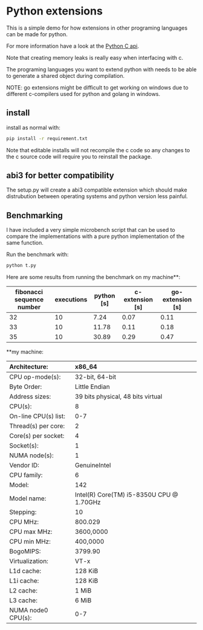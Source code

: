 # Python extensions

This is a simple demo for how extensions in other programing languages can be made for python.

For more information have a look at the [Python C api](https://docs.python.org/3.8/c-api/index.html).


Note that creating memory leaks is really easy when interfacing with c.

The programing languages you want to extend python with needs to be able to generate a shared object during compilation.

NOTE: go extensions might be difficult to get working on windows due to different c-compilers used for python and golang in windows.


## install
install as normal with:
```bash
pip install -r requirement.txt
```

Note that editable installs will not recompile the c code so any changes to the c source code will require you to reinstall the package.

## abi3 for better compatibility
The setup.py will create a abi3 compatible extension which should make distrubution between
operating systems and python version less painful.

## Benchmarking
I have included a very simple microbench script that can be used to compare
the implementations with a pure python implementation of the same function.

Run the benchmark with:
```bash
python t.py
```

Here are some results from running the benchmark on my machine**:

| fibonacci sequence number | executions | python [s] | c-extension [s] | go-extension [s] |
| --- | --- | ---   | ---  | ---  |
| 32  | 10  | 7.24  | 0.07 | 0.11 |
| 33  | 10  | 11.78 | 0.11 | 0.18 |
| 35  | 10  | 30.89 | 0.29 | 0.47 |



**my machine:

| Architecture:                    |   x86_64   |
| :----                            |  :---      |
| CPU op-mode(s):                  |   32-bit, 64-bit   |
| Byte Order:                      |   Little Endian   |
| Address sizes:                   |   39 bits physical, 48 bits virtual   |
| CPU(s):                          |   8   |
| On-line CPU(s) list:             |   0-7   |
| Thread(s) per core:              |   2   |
| Core(s) per socket:              |   4   |
| Socket(s):                       |   1   |
| NUMA node(s):                    |   1   |
| Vendor ID:                       |   GenuineIntel   |
| CPU family:                      |   6   |
| Model:                           |   142   |
| Model name:                      |   Intel(R) Core(TM) i5-8350U CPU @ 1.70GHz   |
| Stepping:                        |   10   |
| CPU MHz:                         |   800.029   |
| CPU max MHz:                     |   3600,0000   |
| CPU min MHz:                     |   400,0000   |
| BogoMIPS:                        |   3799.90   |
| Virtualization:                  |   VT-x   |
| L1d cache:                       |   128 KiB   |
| L1i cache:                       |   128 KiB   |
| L2 cache:                        |   1 MiB   |
| L3 cache:                        |   6 MiB   |
| NUMA node0 CPU(s):               |   0-7   |


